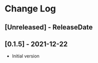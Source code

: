 # Change Log

<!-- next-header -->
## [Unreleased] - ReleaseDate

## [0.1.5] - 2021-12-22

- Initial version

